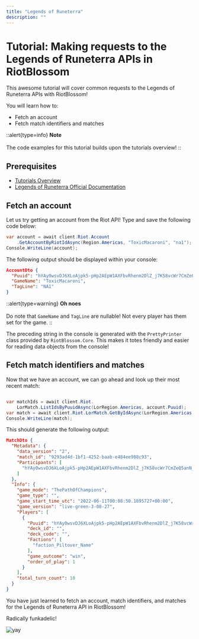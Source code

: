 ```yaml
---
title: "Legends of Runeterra"
description: ""
---
```


# Tutorial: Making requests to the Legends of Runeterra APIs in RiotBlossom

This awesome tutorial will cover common requests to the Legends of Runeterra APIs with 
RiotBlossom!

You will learn how to:
- Fetch an account
- Fetch match identifiers and matches

::alert{type=info}
**Note**
<br>
<br>
The code examples for this tutorial builds upon the tutorials overview!
::

## Prerequisites
- [Tutorials Overview](/tutorials/overview)
- [Legends of Runeterra Official Documentation](https://developer.riotgames.com/docs/lor)

## Fetch an account

Let us try getting an account from the Riot API! Type and save the following 
code below:

```csharp
var account = await client.Riot.Account
    .GetAccountByRiotIdAsync(Region.Americas, "ToxicMacaroni", "na1");
Console.WriteLine(account);
```

The following output should be displayed within your console:

```json
AccountDto {
  "Puuid": "hYAy0wsvDJ6XLoAjpk5-pHp2AEpW1AXFbvRhenm2DlZ_j7K58vcWr7CmZeQ5anN_pWgEISrHxcCBaw",
  "GameName": "ToxicMacaroni",
  "TagLine": "NA1"
}
```

::alert{type=warning}
**Oh noes**
<br>
<br>
Do note that `GameName` and `TagLine` are nullable! Not every player has them set for the game.
::

The preceding string in the console is generated with the `PrettyPrinter` class 
provided by `RiotBlossom.Core`. This makes it totes friendly and easier for reading 
data objects from the console!

## Fetch match identifiers and matches

Now that we have an account, we can go ahead and look up their most recent match:

```csharp

var matchIds = await client.Riot.
    LorMatch.ListIdsByPuuidAsync(LorRegion.Americas, account.Puuid);
var match = await client.Riot.LorMatch.GetByIdAsync(LorRegion.Americas, matchIds.First());
Console.WriteLine(match);
```

This should generate the following output:

```json
MatchDto {
  "Metadata": {
    "data_version": "2",
    "match_id": "9293ad4d-1bf1-4252-baab-e484ee988c93",
    "Participants": [
      "hYAy0wsvDJ6XLoAjpk5-pHp2AEpW1AXFbvRhenm2DlZ_j7K58vcWr7CmZeQ5anN_pWgEISrHxcCBaw"
    ]
  },
  "Info": {
    "game_mode": "ThePathOfChampions",
    "game_type": "",
    "game_start_time_utc": "2022-06-11T00:08:50.1895727+00:00",
    "game_version": "live-green-3-08-27",
    "Players": [
      {
        "Puuid": "hYAy0wsvDJ6XLoAjpk5-pHp2AEpW1AXFbvRhenm2DlZ_j7K58vcWr7CmZeQ5anN_pWgEISrHxcCBaw",
        "deck_id": "",
        "deck_code": "",
        "Factions": [
          "faction_Piltover_Name"
        ],
        "game_outcome": "win",
        "order_of_play": 1
      }
    ],
    "total_turn_count": 10
  }
}
```

You have just learned to fetch an account, match identifiers, and matches for the Legends of Runeterra API in RiotBlossom!

Radically funkadelic!

![yay](/img/tutorials-lor-yay.png)

